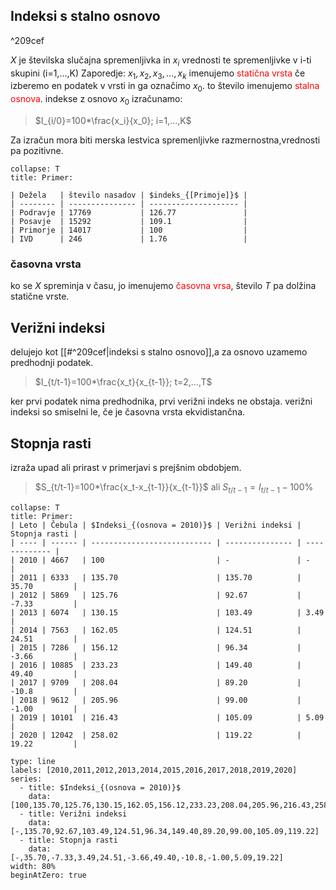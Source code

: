 ## Indeksi s stalno osnovo

^209cef

$X$ je številska slučajna spremenljivka in $x_i$ vrednosti te spremenljivke v i-ti skupini (i=1,...,K)
Zaporedje:
$x_1,x_2,x_3,...,x_k$  imenujemo <span style="color:red">statična vrsta</span>
če izberemo en podatek v vrsti in ga označimo $x_0$. to število imenujemo <span style="color:red">stalna osnova</span>.
indekse z osnovo $x_0$ izračunamo:
>$I_{i/0}=100*\frac{x_i}{x_0}; i=1,...,K$

Za izračun mora biti merska lestvica spremenljivke razmernostna,vrednosti pa pozitivne.
```ad-example
collapse: T
title: Primer:

| Dežela   | število nasadov | $indeks_{[Primoje]}$ |
| -------- | --------------- | -------------------- |
| Podravje | 17769           | 126.77               |
| Posavje  | 15292           | 109.1                |
| Primorje | 14017           | 100                  |
| IVD      | 246             | 1.76                 | 
```
### časovna vrsta
ko se  $X$ spreminja v času, jo imenujemo <span style="color:red">časovna vrsa</span>, število $T$ pa dolžina statične vrste.
## Verižni indeksi
delujejo kot  [[#^209cef|indeksi s stalno osnovo]],a za osnovo uzamemo  predhodnji podatek.
>$I_{t/t-1}=100*\frac{x_t}{x_{t-1}}; t=2,...,T$

ker prvi podatek nima predhodnika, prvi verižni indeks ne obstaja. verižni indeksi so smiselni le, če je časovna vrsta ekvidistančna.

## Stopnja rasti
izraža upad ali prirast v primerjavi s prejšnim obdobjem. 
>$S_{t/t-1}=100*\frac{x_t-x_{t-1}}{x_{t-1}}$
>ali
>$S_{t/t-1}=I_{t/t-1}-100\%$

```ad-example
collapse: T
title: Primer:
| Leto | Čebula | $Indeksi_{(osnova = 2010)}$ | Verižni indeksi | Stopnja rasti |
| ---- | ------ | --------------------------- | --------------- | ------------- |
| 2010 | 4667   | 100                         | -               | -             | 
| 2011 | 6333   | 135.70                      | 135.70          | 35.70         |
| 2012 | 5869   | 125.76                      | 92.67           | -7.33         |
| 2013 | 6074   | 130.15                      | 103.49          | 3.49          |
| 2014 | 7563   | 162.05                      | 124.51          | 24.51         |
| 2015 | 7286   | 156.12                      | 96.34           | -3.66         |
| 2016 | 10885  | 233.23                      | 149.40          | 49.40         |
| 2017 | 9709   | 208.04                      | 89.20           | -10.8         |
| 2018 | 9612   | 205.96                      | 99.00           | -1.00         |
| 2019 | 10101  | 216.43                      | 105.09          | 5.09          |
| 2020 | 12042  | 258.02                      | 119.22          | 19.22         |

```

```chart
type: line
labels: [2010,2011,2012,2013,2014,2015,2016,2017,2018,2019,2020]
series:
  - title: $Indeksi_{(osnova = 2010)}$
    data: [100,135.70,125.76,130.15,162.05,156.12,233.23,208.04,205.96,216.43,258.02]
  - title: Verižni indeksi
    data: [-,135.70,92.67,103.49,124.51,96.34,149.40,89.20,99.00,105.09,119.22]
  - title: Stopnja rasti
    data: [-,35.70,-7.33,3.49,24.51,-3.66,49.40,-10.8,-1.00,5.09,19.22]
width: 80%
beginAtZero: true
```